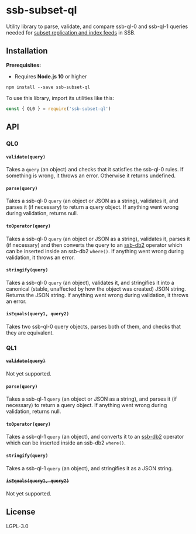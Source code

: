 # ssb-subset-ql

Utility library to parse, validate, and compare ssb-ql-0 and ssb-ql-1 queries
needed for [subset replication and index feeds](https://github.com/ssb-ngi-pointer/ssb-subset-replication-spec)
in SSB.

## Installation

**Prerequisites:**

- Requires **Node.js 10** or higher

```
npm install --save ssb-subset-ql
```

To use this library, import its utilities like this:

```js
const { QL0 } = require('ssb-subset-ql')
```

## API

### QL0

#### `validate(query)`

Takes a `query` (an object) and checks that it satisfies the ssb-ql-0 rules. If
something is wrong, it throws an error. Otherwise it returns undefined.

#### `parse(query)`

Takes a ssb-ql-0 `query` (an object or JSON as a string), validates it, and
parses it (if necessary) to return a query object. If anything went wrong during
validation, returns null.

#### `toOperator(query)`

Takes a ssb-ql-0 `query` (an object or JSON as a string), validates it, parses
it (if necessary) and then converts the query to an [ssb-db2](https://github.com/ssb-ngi-pointer/ssb-db2)
operator which can be inserted inside an ssb-db2 `where()`. If anything went
wrong during validation, it throws an error.

#### `stringify(query)`

Takes a ssb-ql-0 `query` (an object), validates it, and stringifies it into a
canonical (stable, unaffected by how the object was created) JSON string.
Returns the JSON string. If anything went wrong during validation, it throws an
error.

#### `isEquals(query1, query2)`

Takes two ssb-ql-0 query objects, parses both of them, and checks that they are
equivalent.

### QL1

#### ~~`validate(query)`~~

Not yet supported.

#### `parse(query)`

Takes a ssb-ql-1 `query` (an object or JSON as a string), and parses it (if
necessary) to return a query object. If anything went wrong during validation,
returns null.

#### `toOperator(query)`

Takes a ssb-ql-1 `query` (an object), and converts it to an [ssb-db2](https://github.com/ssb-ngi-pointer/ssb-db2)
operator which can be inserted inside an ssb-db2 `where()`.

#### `stringify(query)`

Takes a ssb-ql-1 `query` (an object), and stringifies it as a JSON string.

#### ~~`isEquals(query1, query2)`~~

Not yet supported.

## License

LGPL-3.0
